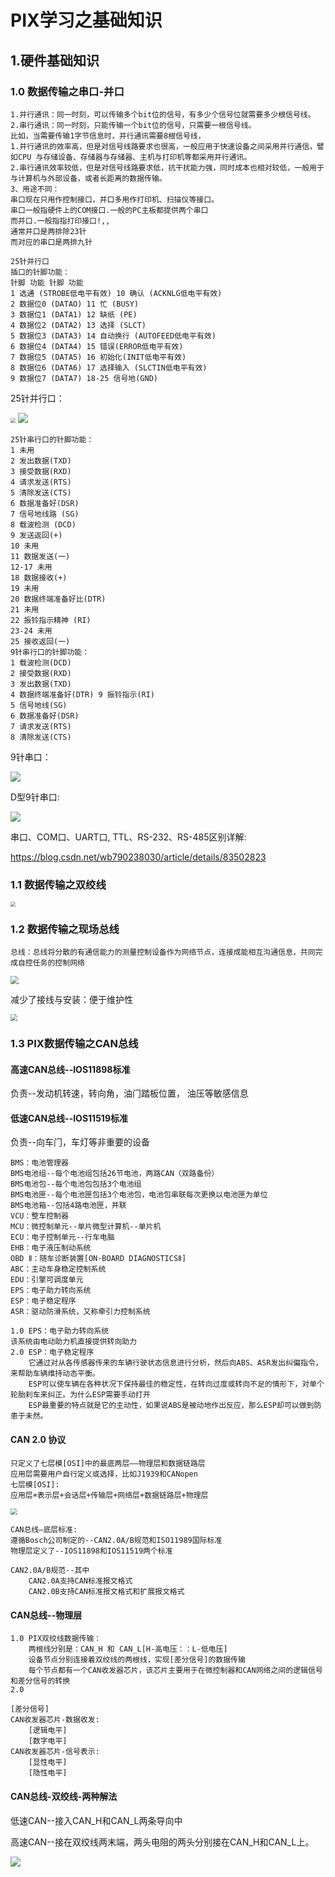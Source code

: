 # PIX学习之基础知识

## 1.硬件基础知识

### 1.0 数据传输之串口-并口

```
1.并行通讯：同一时刻，可以传输多个bit位的信号，有多少个信号位就需要多少根信号线。
2.串行通讯：同一时刻，只能传输一个bit位的信号，只需要一根信号线。
比如，当需要传输1字节信息时，并行通讯需要8根信号线，
1.并行通讯的效率高，但是对信号线路要求也很高，一般应用于快速设备之间采用并行通信，譬如CPU 与存储设备、存储器与存储器、主机与打印机等都采用并行通讯。
2.串行通讯效率较低，但是对信号线路要求低，抗干扰能力强，同时成本也相对较低，一般用于与计算机与外部设备，或者长距离的数据传输。
3、用途不同：
串口现在只用作控制接口，并口多用作打印机、扫描仪等接口。
串口一般指硬件上的COM接口.一般的PC主板都提供两个串口
而并口.一般指指打印接口!,,
通常并口是两排除23针
而对应的串口是两排九针
```

```
25针并行口
插口的针脚功能：
针脚 功能 针脚 功能
1 选通 (STROBE低电平有效) 10 确认 (ACKNLG低电平有效)
2 数据位0 (DATAO) 11 忙 (BUSY)
3 数据位1 (DATA1) 12 缺纸 (PE)
4 数据位2 (DATA2) 13 选择 (SLCT)
5 数据位3 (DATA3) 14 自动换行 (AUTOFEED低电平有效)
6 数据位4 (DATA4) 15 错误(ERROR低电平有效)
7 数据位5 (DATA5) 16 初始化(INIT低电平有效)
8 数据位6 (DATA6) 17 选择输入 (SLCTIN低电平有效)
9 数据位7 (DATA7) 18-25 信号地(GND)
```

25针并行口：

<img src=".\picture\并行口.png" style="zoom:50%;" />

<img src=".\picture\并行口2.png"  />

```
25针串行口的针脚功能：
1 未用
2 发出数据(TXD) 
3 接受数据(RXD) 
4 请求发送(RTS) 
5 清除发送(CTS) 
6 数据准备好(DSR) 
7 信号地线路 (SG) 
8 载波检测 (DCD) 
9 发送返回(+) 
10 未用 
11 数据发送(一) 
12-17 未用 
18 数据接收(+)
19 未用 
20 数据终端准备好比(DTR)
21 未用
22 振铃指示精神 (RI)
23-24 未用
25 接收返回(一)
9针串行口的针脚功能：
1 载波检测(DCD) 
2 接受数据(RXD) 
3 发出数据(TXD) 
4 数据终端准备好(DTR) 9 振铃指示(RI)
5 信号地线(SG) 
6 数据准备好(DSR)
7 请求发送(RTS)
8 清除发送(CTS)
```

9针串口：

![](.\picture\串行口1.png)

D型9针串口:

![](.\picture\串行口2.png)

串口、COM口、UART口, TTL、RS-232、RS-485区别详解:

https://blog.csdn.net/wb790238030/article/details/83502823

### 1.1 数据传输之双绞线

<img src=".\picture\双绞线.png" style="zoom:50%;" />

### 1.2 数据传输之现场总线

```
总线：总线将分散的有通信能力的测量控制设备作为网络节点，连接成能相互沟通信息，共同完成自控任务的控制网络
```

<img src=".\picture\现场总线.jpg" style="zoom: 80%;" />

减少了接线与安装：便于维护性

<img src="C:\Users\zymouse\Desktop\PIX\picture\现场总线和历史的数据传输比较.png" style="zoom:67%;" />

### 1.3 PIX数据传输之CAN总线

#### 高速CAN总线--IOS11898标准

负责--发动机转速，转向⻆，油⻔踏板位置， 油压等敏感信息

#### 低速CAN总线--IOS11519标准

负责--向⻋⻔，⻋灯等⾮重要的设备

```
BMS：电池管理器
BMS电池组--每个电池组包括26节电池，两路CAN（双路备份）
BMS电池包--每个电池包包括3个电池组
BMS电池匣--每个电池匣包括3个电池包，电池包串联每次更换以电池匣为单位
BMS电池箱--包括4路电池匣，并联
VCU：整车控制器
MCU：微控制单元--单片微型计算机--单片机
ECU：电子控制单元--行车电脑
EHB：电子液压制动系统
OBD Ⅱ：随车诊断装置[ON-BOARD DIAGNOSTICSⅡ]
ABC：主动车身稳定控制系统
EDU：引擎可调度单元
EPS：电子助力转向系统
ESP：电子稳定程序
ASR：驱动防滑系统，又称牵引力控制系统
```

```
1.0 EPS：电子助力转向系统
该系统由电动助力机直接提供转向助力
2.0 ESP：电子稳定程序
	它通过对从各传感器传来的车辆行驶状态信息进行分析，然后向ABS、ASR发出纠偏指令，来帮助车辆维持动态平衡。
	ESP可以使车辆在各种状况下保持最佳的稳定性，在转向过度或转向不足的情形下，对单个轮胎刹车来纠正。为什么ESP需要手动打开
	ESP最重要的特点就是它的主动性，如果说ABS是被动地作出反应，那么ESP却可以做到防患于未然。
```



#### CAN 2.0 协议

```
只定义了七层模[OSI]中的最底两层——物理层和数据链路层
应⽤层需要⽤户⾃⾏定义或选择，⽐如J1939和CANopen
七层模[OSI]:
应用层+表示层+会话层+传输层+网络层+数据链路层+物理层
```

<img src=".\picture\七层模型-OSI.png" style="zoom:67%;" />



```
CAN总线—底层标准:
遵循Bosch公司制定的--CAN2.0A/B规范和ISO11989国际标准
物理层定义了--IOS11898和IOS11519两个标准
	
CAN2.0A/B规范--其中
	CAN2.0A⽀持CAN标准报⽂格式
	CAN2.0B⽀持CAN标准报⽂格式和扩展报⽂格式
```

#### CAN总线--物理层

```
1.0 PIX双绞线数据传输：
	两根线分别是：CAN_H 和 CAN_L[H-高电压：：L-低电压]
	设备节点分别连接着双绞线的两根线，实现[差分信号]的数据传输
	每个节点都有一个CAN收发器芯片，该芯片主要用于在微控制器和CAN⽹络之间的逻辑信号和差分信号的转换
2.0 
```

```
[差分信号]
CAN收发器芯片-数据收发:
    [逻辑电平]
    [数字电平]
CAN收发器芯片-信号表示:
    [显性电平]
    [隐性电平]
```

#### CAN总线-双绞线-两种解法

低速CAN--接⼊CAN_H和CAN_L两条导向中

高速CAN--接在双绞线两末端，两头电阻的两头分别接在CAN_H和CAN_L上。

![](.\picture\双绞线上两种电阻接法.png)